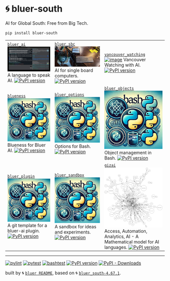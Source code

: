 # 🌀 bluer-south

AI for Global South: Free from Big Tech.

```bash
pip install bluer-south
```

|   |   |   |
| --- | --- | --- |
| [`bluer_ai`](https://github.com/kamangir/bluer-ai) [![image](https://github.com/kamangir/assets/blob/main/awesome-bash-cli/marquee-2024-10-26.jpg?raw=true)](https://github.com/kamangir/bluer-ai) A language to speak AI.  [![PyPI version](https://img.shields.io/pypi/v/bluer_ai.svg)](https://pypi.org/project/bluer_ai/) | [`bluer_sbc`](https://github.com/kamangir/bluer-sbc) [![image](https://github.com/kamangir/blue-bracket/blob/main/images/helmet-3.jpg)](https://github.com/kamangir/bluer-sbc) AI for single board computers.  [![PyPI version](https://img.shields.io/pypi/v/bluer_sbc.svg)](https://pypi.org/project/bluer_sbc/) | [`vancouver_watching`](https://github.com/kamangir/vancouver-watching) [![image](https://github.com/kamangir/assets/blob/main/vanwatch/QGIS.png?raw=true)](https://github.com/kamangir/vancouver-watching) Vancouver Watching with AI.  [![PyPI version](https://img.shields.io/pypi/v/vancouver_watching.svg)](https://pypi.org/project/vancouver_watching/) |
| [`blueness`](https://github.com/kamangir/blueness) [![image](https://github.com/kamangir/assets/raw/main/blue-objects/marquee.png?raw=true)](https://github.com/kamangir/blueness) Blueness for Bluer AI.  [![PyPI version](https://img.shields.io/pypi/v/blueness.svg)](https://pypi.org/project/blueness/) | [`bluer_options`](https://github.com/kamangir/bluer-options) [![image](https://github.com/kamangir/assets/raw/main/blue-plugin/marquee.png?raw=true)](https://github.com/kamangir/bluer-options) Options for Bash.  [![PyPI version](https://img.shields.io/pypi/v/bluer_options.svg)](https://pypi.org/project/bluer_options/) | [`bluer_objects`](https://github.com/kamangir/bluer-objects) [![image](https://github.com/kamangir/assets/raw/main/blue-objects/marquee.png?raw=true)](https://github.com/kamangir/bluer-objects) Object management in Bash.  [![PyPI version](https://img.shields.io/pypi/v/bluer_objects.svg)](https://pypi.org/project/bluer_objects/) |
| [`bluer_plugin`](https://github.com/kamangir/bluer-plugin) [![image](https://github.com/kamangir/assets/raw/main/blue-plugin/marquee.png?raw=true)](https://github.com/kamangir/bluer-plugin) A git template for a bluer-ai plugin.  [![PyPI version](https://img.shields.io/pypi/v/bluer_plugin.svg)](https://pypi.org/project/bluer_plugin/) | [`bluer_sandbox`](https://github.com/kamangir/bluer-sandbox) [![image](https://github.com/kamangir/assets/raw/main/blue-plugin/marquee.png?raw=true)](https://github.com/kamangir/bluer-sandbox) A sandbox for ideas and experiments.  [![PyPI version](https://img.shields.io/pypi/v/bluer_sandbox.svg)](https://pypi.org/project/bluer_sandbox/) | [`gizai`](https://github.com/kamangir/giza) [![image](https://github.com/kamangir/giza/raw/main/assets/giza.png)](https://github.com/kamangir/giza) Access, Automation, Analytics, AI - A Mathematical model for AI languages.  [![PyPI version](https://img.shields.io/pypi/v/gizai.svg)](https://pypi.org/project/gizai/) |

---


[![pylint](https://github.com/kamangir/bluer-south/actions/workflows/pylint.yml/badge.svg)](https://github.com/kamangir/bluer-south/actions/workflows/pylint.yml) [![pytest](https://github.com/kamangir/bluer-south/actions/workflows/pytest.yml/badge.svg)](https://github.com/kamangir/bluer-south/actions/workflows/pytest.yml) [![bashtest](https://github.com/kamangir/bluer-south/actions/workflows/bashtest.yml/badge.svg)](https://github.com/kamangir/bluer-south/actions/workflows/bashtest.yml) [![PyPI version](https://img.shields.io/pypi/v/bluer-south.svg)](https://pypi.org/project/bluer-south/) [![PyPI - Downloads](https://img.shields.io/pypi/dd/bluer-south)](https://pypistats.org/packages/bluer-south)

built by 🌀 [`bluer README`](https://github.com/kamangir/bluer-objects/tree/main/bluer_objects/README), based on 🌀 [`bluer_south-4.67.1`](https://github.com/kamangir/bluer-south).
